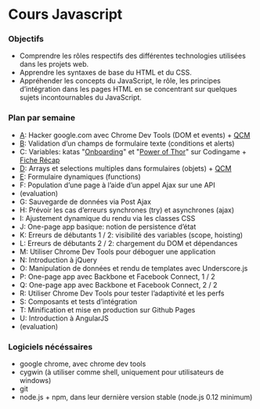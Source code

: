 # Cours Javascript

### Objectifs

- Comprendre les rôles respectifs des différentes technologies utilisées dans les projets web.
- Apprendre les syntaxes de base du HTML et du CSS.
- Appréhender les concepts du JavaScript, le rôle, les principes d’intégration dans les pages HTML en se concentrant sur quelques sujets incontournables du JavaScript.

### Plan par semaine

- [A](A.md): Hacker google.com avec Chrome Dev Tools (DOM et events) + [QCM](A-QCM.md)
- [B](B.md): Validation d’un champs de formulaire texte (conditions et alerts)
- C: Variables: katas "[Onboarding](https://www.codingame.com/games/puzzles/43)" et "[Power of Thor](https://www.codingame.com/games/puzzles/4)" sur Codingame + [Fiche Récap](A-recap.md)
- [D](D-recap.md): Arrays et selections multiples dans formulaires (objets) + [QCM](D-QCM.md)
- [E](E.md): Formulaire dynamiques (functions)
- F: Population d’une page à l’aide d’un appel Ajax sur une API
- (evaluation)
- G: Sauvegarde de données via Post Ajax
- H: Prévoir les cas d’erreurs synchrones (try) et asynchrones (ajax)
- I: Ajustement dynamique du rendu via les classes CSS
- J: One-page app basique: notion de persistence d’état
- K: Erreurs de débutants 1 / 2: visibilité des variables (scope, hoisting)
- L: Erreurs de débutants 2 / 2: chargement du DOM et dépendances
- M: Utiliser Chrome Dev Tools pour déboguer une application
- N: Introduction à jQuery
- O: Manipulation de données et rendu de templates avec Underscore.js
- P: One-page app avec Backbone et Facebook Connect, 1 / 2
- Q: One-page app avec Backbone et Facebook Connect, 2 / 2
- R: Utiliser Chrome Dev Tools pour tester l’adaptivité et les perfs
- S: Composants et tests d’intégration
- T: Minification et mise en production sur Github Pages
- U: Introduction à AngularJS
- (evaluation)

### Logiciels nécéssaires

- google chrome, avec chrome dev tools
- cygwin (à utiliser comme shell, uniquement pour utilisateurs de windows)
- git
- node.js + npm, dans leur dernière version stable (node.js 0.12 minimum)
